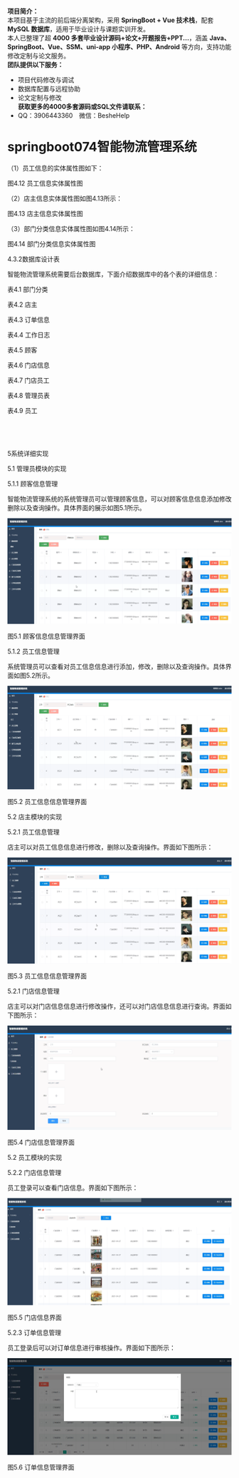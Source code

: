 **项目简介：**  
本项目基于主流的前后端分离架构，采用 **SpringBoot + Vue 技术栈**，配套 **MySQL 数据库**，适用于毕业设计与课题实训开发。  
本人已整理了超 **4000 多套毕业设计源码+论文+开题报告+PPT...**，涵盖 **Java、SpringBoot、Vue、SSM、uni-app 小程序、PHP、Android** 等方向，支持功能修改定制与论文服务。  
**团队提供以下服务：**  
- 项目代码修改与调试  
- 数据库配置与远程协助  
- 论文定制与修改  
**获取更多的4000多套源码或SQL文件请联系：**  
- QQ：3906443360 微信：BesheHelp


# springboot074智能物流管理系统





（1）员工信息的实体属性图如下：

图4.12  员工信息实体属性图

（2）店主信息实体属性图如图4.13所示：

图4.13  店主信息实体属性图

（3）部门分类信息实体属性图如图4.14所示：

图4.14 部门分类信息实体属性图

4.3.2数据库设计表

智能物流管理系统需要后台数据库，下面介绍数据库中的各个表的详细信息：

表4.1 部门分类

表4.2 店主

表4.3 订单信息

表4.4 工作日志

表4.5 顾客

表4.6 门店信息

表4.7 门店员工

表4.8 管理员表

表4.9 员工

![图1](images/image_0.gif)

![图2](images/image_1.gif)

5系统详细实现

5.1 管理员模块的实现

5.1.1 顾客信息管理

智能物流管理系统的系统管理员可以管理顾客信息，可以对顾客信息信息添加修改删除以及查询操作。具体界面的展示如图5.1所示。

![图3](images/image_2.png)

图5.1 顾客信息信息管理界面

5.1.2 员工信息管理

系统管理员可以查看对员工信息信息进行添加，修改，删除以及查询操作。具体界面如图5.2所示。

![图4](images/image_3.png)

图5.2 员工信息信息管理界面

5.2 店主模块的实现

5.2.1 员工信息管理

店主可以对员工信息信息进行修改，删除以及查询操作。界面如下图所示：

![图5](images/image_4.png)

图5.3 员工信息信息管理界面

5.2.1 门店信息管理

店主可以对门店信息信息进行修改操作，还可以对门店信息信息进行查询。界面如下图所示：

![图6](images/image_5.png)

图5.4 门店信息管理界面

5.2 员工模块的实现

5.2.2 门店信息管理

员工登录可以查看门店信息。界面如下图所示：

![图7](images/image_6.png)

图5.5 门店信息界面

5.2.3 订单信息管理

员工登录后可以对订单信息进行审核操作。界面如下图所示：

![图8](images/image_7.png)

图5.6 订单信息管理界面
